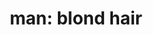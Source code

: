 ---
layout: people&body
title: "man: blond hair"
emoji: man_blond_hair
permalink: 👱‍♂️.html
image: assets/img/3moji/man_blond_hair.png
---